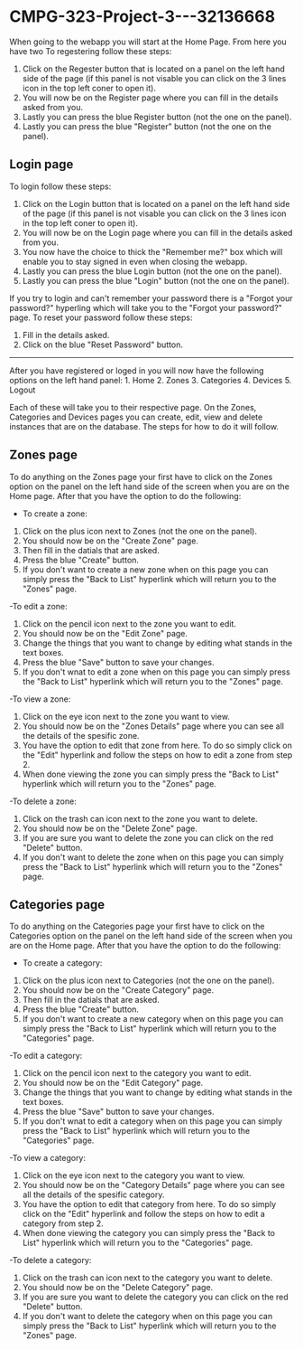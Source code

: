 # CMPG-323-Project-3---32136668

When going to the webapp you will start at the Home Page. From here you have two
To regestering follow these steps:
1. Click on the Regester button that is located on a panel on the left hand side of the page (if this panel is not visable you can click on the 3 lines icon in the top left coner to open it).
2. You will now be on the Register page where you can fill in the details asked from you.
3. Lastly you can press the blue Register button (not the one on the panel).
3. Lastly you can press the blue "Register" button (not the one on the panel).

## Login page
To login follow these steps:
1. Click on the Login button that is located on a panel on the left hand side of the page (if this panel is not visable you can click on the 3 lines icon in the top left coner to open it).
2. You will now be on the Login page where you can fill in the details asked from you.
3. You now have the choice to thick the "Remember me?" box which will enable you to stay signed in even when closing the webapp.
4. Lastly you can press the blue Login button (not the one on the panel).
4. Lastly you can press the blue "Login" button (not the one on the panel).

If you try to login and can't remember your password there is a "Forgot your password?" hyperling which will take you to the "Forgot your password?" page. To reset your password follow these steps:
1. Fill in the details asked.
2. Click on the blue "Reset Password" button.

<hr>
After you have registered or loged in you will now have the following options on the left hand panel:
1. Home
2. Zones
3. Categories
4. Devices
5. Logout

Each of these will take you to their respective page. On the Zones, Categories and Devices pages you can create, edit, view and delete instances that are on the database. The steps for how to do it will follow.

## Zones page
To do anything on the Zones page your first have to click on the Zones option on the panel on the left hand side of the screen when you are on the Home page. After that you have the option to do the following:

- To create a zone:
1. Click on the plus icon next to Zones (not the one on the panel).
2. You should now be on the "Create Zone" page.
3. Then fill in the datials that are asked.
4. Press the blue "Create" button.
5. If you don't want to create a new zone when on this page you can simply press the "Back to List" hyperlink which will return you to the "Zones" page.

-To edit a zone:
1. Click on the pencil icon next to the zone you want to edit.
2. You should now be on the "Edit Zone" page.
3. Change the things that you want to change by editing what stands in the text boxes.
4. Press the blue "Save" button to save your changes.
5. If you don't wnat to edit a zone when on this page you can simply press the "Back to List" hyperlink which will return you to the "Zones" page.

-To view a zone:
1. Click on the eye icon next to the zone you want to view.
2. You should now be on the "Zones Details" page where you can see all the details of the spesific zone.
3. You have the option to edit that zone from here. To do so simply click on the "Edit" hyperlink and follow the steps on how to edit a zone from step 2.
4. When done viewing the zone you can simply press the "Back to List" hyperlink which will return you to the "Zones" page.

-To delete a zone:
1. Click on the trash can icon next to the zone you want to delete.
2. You should now be on the "Delete Zone" page.
3. If you are sure you want to delete the zone you can click on the red "Delete" button.
4. If you don't want to delete the zone when on this page you can simply press the "Back to List" hyperlink which will return you to the "Zones" page.

## Categories page
To do anything on the Categories page your first have to click on the Categories option on the panel on the left hand side of the screen when you are on the Home page. After that you have the option to do the following:

- To create a category:
1. Click on the plus icon next to Categories (not the one on the panel).
2. You should now be on the "Create Category" page.
3. Then fill in the datials that are asked.
4. Press the blue "Create" button.
5. If you don't want to create a new category when on this page you can simply press the "Back to List" hyperlink which will return you to the "Categories" page.

-To edit a category:
1. Click on the pencil icon next to the category you want to edit.
2. You should now be on the "Edit Category" page.
3. Change the things that you want to change by editing what stands in the text boxes.
4. Press the blue "Save" button to save your changes.
5. If you don't wnat to edit a category when on this page you can simply press the "Back to List" hyperlink which will return you to the "Categories" page.

-To view a category:
1. Click on the eye icon next to the category you want to view.
2. You should now be on the "Category Details" page where you can see all the details of the spesific category.
3. You have the option to edit that category from here. To do so simply click on the "Edit" hyperlink and follow the steps on how to edit a category from step 2.
4. When done viewing the category you can simply press the "Back to List" hyperlink which will return you to the "Categories" page.

-To delete a category:
1. Click on the trash can icon next to the category you want to delete.
2. You should now be on the "Delete Category" page.
3. If you are sure you want to delete the category you can click on the red "Delete" button.
4. If you don't want to delete the category when on this page you can simply press the "Back to List" hyperlink which will return you to the "Zones" page.
